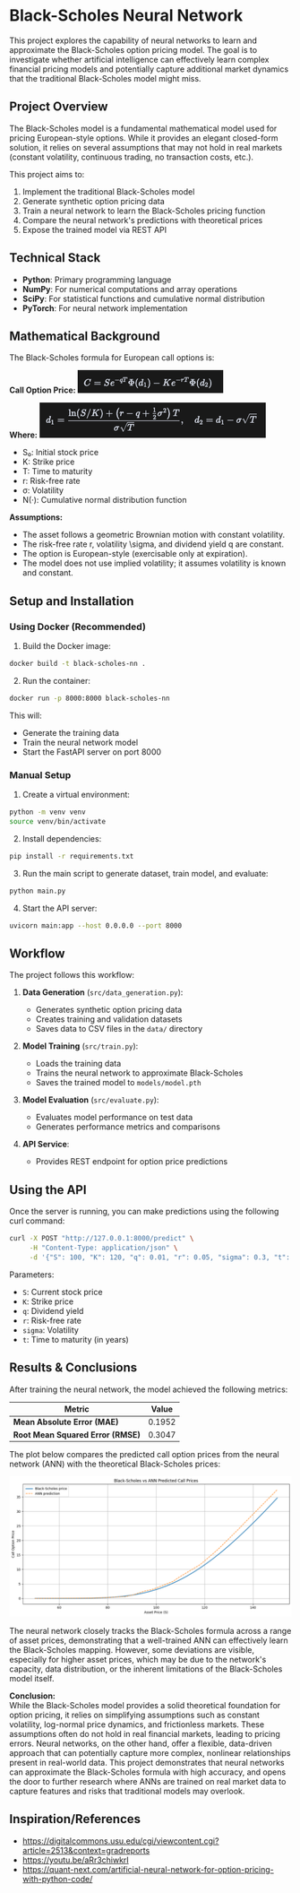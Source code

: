 # Black-Scholes Neural Network

This project explores the capability of neural networks to learn and approximate the Black-Scholes option pricing model. The goal is to investigate whether artificial intelligence can effectively learn complex financial pricing models and potentially capture additional market dynamics that the traditional Black-Scholes model might miss.

## Project Overview

The Black-Scholes model is a fundamental mathematical model used for pricing European-style options. While it provides an elegant closed-form solution, it relies on several assumptions that may not hold in real markets (constant volatility, continuous trading, no transaction costs, etc.).

This project aims to:
1. Implement the traditional Black-Scholes model
2. Generate synthetic option pricing data
3. Train a neural network to learn the Black-Scholes pricing function
4. Compare the neural network's predictions with theoretical prices
5. Expose the trained model via REST API

## Technical Stack

- **Python**: Primary programming language
- **NumPy**: For numerical computations and array operations
- **SciPy**: For statistical functions and cumulative normal distribution
- **PyTorch**: For neural network implementation

## Mathematical Background

The Black-Scholes formula for European call options is:

**Call Option Price:**
![Black-Scholes Formula](formulas/black_scholes_formula.png)

**Where:**
![Black-Scholes Formula](formulas/z-scores.png)

- S₀: Initial stock price
- K: Strike price
- T: Time to maturity
- r: Risk-free rate
- σ: Volatility
- N(·): Cumulative normal distribution function

**Assumptions:**
* The asset follows a geometric Brownian motion with constant volatility.
* The risk-free rate r, volatility \sigma, and dividend yield q are constant.
* The option is European-style (exercisable only at expiration).
* The model does not use implied volatility; it assumes volatility is known and constant.

## Setup and Installation

### Using Docker (Recommended)

1. Build the Docker image:
```bash
docker build -t black-scholes-nn .
```

2. Run the container:
```bash
docker run -p 8000:8000 black-scholes-nn
```

This will:
- Generate the training data
- Train the neural network model
- Start the FastAPI server on port 8000

### Manual Setup

1. Create a virtual environment:
```bash
python -m venv venv
source venv/bin/activate 
```

2. Install dependencies:
```bash
pip install -r requirements.txt
```

3. Run the main script to generate dataset, train model, and evaluate:
```bash
python main.py
```

4. Start the API server:
```bash
uvicorn main:app --host 0.0.0.0 --port 8000
```

## Workflow

The project follows this workflow:

1. **Data Generation** (`src/data_generation.py`):
   - Generates synthetic option pricing data
   - Creates training and validation datasets
   - Saves data to CSV files in the `data/` directory

2. **Model Training** (`src/train.py`):
   - Loads the training data
   - Trains the neural network to approximate Black-Scholes
   - Saves the trained model to `models/model.pth`

3. **Model Evaluation** (`src/evaluate.py`):
   - Evaluates model performance on test data
   - Generates performance metrics and comparisons

4. **API Service**:
   - Provides REST endpoint for option price predictions

## Using the API

Once the server is running, you can make predictions using the following curl command:

```bash
curl -X POST "http://127.0.0.1:8000/predict" \
     -H "Content-Type: application/json" \
     -d '{"S": 100, "K": 120, "q": 0.01, "r": 0.05, "sigma": 0.3, "t": 0.5}'
```

Parameters:
- `S`: Current stock price
- `K`: Strike price
- `q`: Dividend yield
- `r`: Risk-free rate
- `sigma`: Volatility
- `t`: Time to maturity (in years)

## Results & Conclusions

After training the neural network, the model achieved the following metrics:

| Metric | Value   |
|--------|---------|
| **Mean Absolute Error (MAE)** | 0.1952  |
| **Root Mean Squared Error (RMSE)** | 0.3047 |

The plot below compares the predicted call option prices from the neural network (ANN) with the theoretical Black-Scholes prices:

![Black-Scholes vs ANN Predicted Call Prices](results/nn_predicted_vs_true_output.png)

The neural network closely tracks the Black-Scholes formula across a range of asset prices, demonstrating that a well-trained ANN can effectively learn the Black-Scholes mapping. However, some deviations are visible, especially for higher asset prices, which may be due to the network's capacity, data distribution, or the inherent limitations of the Black-Scholes model itself.

**Conclusion:**  
While the Black-Scholes model provides a solid theoretical foundation for option pricing, it relies on simplifying assumptions such as constant volatility, log-normal price dynamics, and frictionless markets. These assumptions often do not hold in real financial markets, leading to pricing errors. Neural networks, on the other hand, offer a flexible, data-driven approach that can potentially capture more complex, nonlinear relationships present in real-world data. This project demonstrates that neural networks can approximate the Black-Scholes formula with high accuracy, and opens the door to further research where ANNs are trained on real market data to capture features and risks that traditional models may overlook. 

## Inspiration/References

- https://digitalcommons.usu.edu/cgi/viewcontent.cgi?article=2513&context=gradreports
- https://youtu.be/aRr3chiwkrI
- https://quant-next.com/artificial-neural-network-for-option-pricing-with-python-code/
